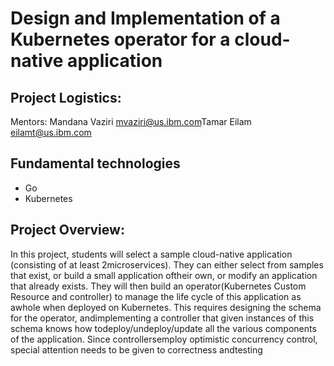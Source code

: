 # Design and Implementation of a Kubernetes operator for a cloud-native application

## Project Logistics: 

Mentors: Mandana Vaziri ​mvaziri@us.ibm.com​Tamar Eilam eilamt@us.ibm.com

## Fundamental technologies 

* Go
* Kubernetes

## Project Overview:

In this project, students will select a sample cloud-native application (consisting of at least 2microservices). They can either select from samples that exist, or build a small application oftheir own, or modify an application that already exists. They will then build an operator(Kubernetes Custom Resource and controller) to manage the life cycle of this application as awhole when deployed on Kubernetes. This requires designing the schema for the operator, andimplementing a controller that given instances of this schema knows how todeploy/undeploy/update all the various components of the application. Since controllersemploy optimistic concurrency control, special attention needs to be given to correctness andtesting
